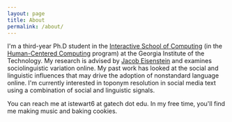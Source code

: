 ```yaml
---
layout: page
title: About
permalink: /about/
---
```


I'm a third-year Ph.D student in the [Interactive School of Computing](http://www.ic.gatech.edu/) (in the [Human-Centered Computing](http://www.hcc.cc.gatech.edu) program) at the Georgia Institute of the Technology. My research is advised by [Jacob Eisenstein](https://www.cc.gatech.edu/~jeisenst/) and examines sociolinguistic variation online. My past work has looked at the social and linguistic influences that may drive the adoption of nonstandard language online. I'm currently interested in toponym resolution in social media text using a combination of social and linguistic signals.

You can reach me at istewart6 at gatech dot edu. In my free time, you'll find me making music and baking cookies.